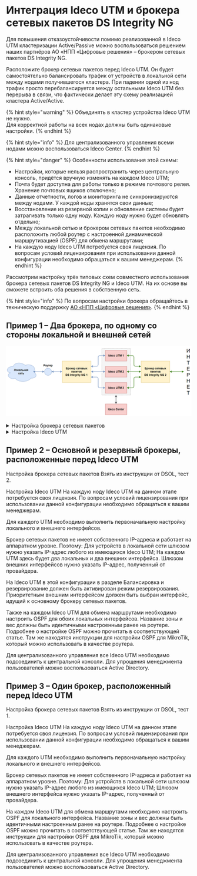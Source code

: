 # Интеграция Ideco UTM и брокера сетевых пакетов DS Integrity NG

Для повышения отказоустойчивости помимо реализованной в Ideco UTM кластеризации Active/Passive можно воспользоваться решением наших партнёров АО «НПП «Цифровые решения» – брокером сетевых пакетов DS Integrity NG.

Расположите брокер сетевых пакетов перед Ideco UTM. Он будет самостоятельно балансировать трафик от устройств в локальной сети между нодами получившегося кластера.
При падении одной из нод трафик просто перебалансируется между остальными Ideco UTM без перерыва в связи, что фактически делает эту схему реализацией кластера Active/Active.

{% hint style="warning" %}
Объединять в кластер устройства Ideco UTM не нужно. \
Для корректной работы на всех нодах должны быть одинаковые настройки. 
{% endhint %}

{% hint style="info" %}
Для централизованного управления всеми нодами можно воспользоваться Ideco Center.
{% endhint %}

{% hint style="danger" %}
Особенности использования этой схемы:
* Настройки, которые нельзя распространить через центральную консоль, придётся вручную изменять на каждом Ideco UTM;
* Почта будет доступна для работы только в режиме почтового релея. Хранение почтовых ящиков отключено;
* Данные отчетности, логов и мониторинга не синхронизируются между нодами. У каждой ноды хранятся свои данные;
* Восстановление из резервной копии и обновление системы будет затрагивать только одну ноду. Каждую ноду нужно будет обновлять отдельно;
* Между локальной сетью и брокером сетевых пакетов необходимо расположить любой роутер с настроенной динамической маршрутизацией (OSPF) для обмена маршрутами;
* На каждую ноду Ideco UTM потребуется своя лицензия. По вопросам условий лицензирования при использовании данной конфигурации необходимо обращаться к вашим менеджерам. 
{% endhint %}

Рассмотрим настройку трёх типовых схем совместного использования брокера сетевых пакетов DS Integrity NG и Ideco UTM. На их основе вы сможете встроить оба решения в собственную сеть.

{% hint style="info" %}
По вопросам настройки брокера обращайтесь в техническую поддержку [АО «НПП «Цифровые решения»](https://dsol.ru/support/).
{% endhint %}

## Пример 1 – Два брокера, по одному со стороны локальной и внешней сетей

![](../../.gitbook/assets/integrity.png)

<details>

<summary>Настройка брокера сетевых пакетов</summary>

Взять из инструкции от DSOL, тест 3.

</details>

<details>

<summary>Настройка Ideco UTM</summary>

На каждом устройстве Ideco UTM необходимо выполнить первоначальную настройку [локального](/settings/services/connection-to-provider/local-ethernet.md)  и внешнего интерфейсов ethernet-connection. 

Брокер сетевых пакетов не имеет собственного IP-адреса и работает на аппаратном уровне. Поэтому:
Для устройств в локальной сети шлюзом нужно указать IP-адрес любого из имеющихся Ideco UTM;
На каждом Ideco UTM в качестве шлюза внешнего интерфейса нужно использовать IP-адрес, полученный от провайдера.

Затем на каждом Ideco UTM для обмена маршрутами необходимо настроить OSPF для локального интерфейса. Название зоны и вес должны быть идентичными настроенным ранее на роутере. Подробнее о настройке OSPF можно прочитать в соответствующей статье. Там же находятся инструкции для настройки OSPF для MikroTik, который можно использовать в качестве роутера.

Для централизованного управления все Ideco UTM необходимо подсоединить к центральной консоли. Для упрощения менеджмента пользователей можно воспользоваться Active Directory.

</details>


## Пример 2 – Основной и резервный брокеры, расположенные перед Ideco UTM

Настройка брокера сетевых пакетов
Взять из инструкции от DSOL, тест 2.

Настройка Ideco UTM
На каждую ноду Ideco UTM на данном этапе потребуется своя лицензия. По вопросам условий лицензирования при использовании данной конфигурации необходимо обращаться к вашим менеджерам. 

Для каждого UTM необходимо выполнить первоначальную настройку локального и внешнего интерфейсов. 

Брокер сетевых пакетов не имеет собственного IP-адреса и работает на аппаратном уровне. Поэтому:
Для устройств в локальной сети шлюзом нужно указать IP-адрес любого из имеющихся Ideco UTM;
На каждом UTM здесь будет два локальных и два внешних интерфейса. Шлюзом внешних интерфейсов нужно указать IP-адрес, полученный от провайдера.

На Ideco UTM в этой конфигурации в разделе Балансировка и резервирование должен быть активирован режим резервирования. Приоритетным внешним интерфейсом должен быть выбран интерфейс, идущий к основному брокеру сетевых пакетов.

Также на каждом Ideco UTM для обмена маршрутами необходимо настроить OSPF для обоих локальных интерфейсов. Название зоны и вес должны быть идентичными настроенным ранее на роутере. Подробнее о настройке OSPF можно прочитать в соответствующей статье. Там же находятся инструкции для настройки OSPF для MikroTik, который можно использовать в качестве роутера.

Для централизованного управления все Ideco UTM необходимо подсоединить к центральной консоли. Для упрощения менеджмента пользователей можно воспользоваться Active Directory.



## Пример 3 – Один брокер, расположенный перед Ideco UTM

Настройка брокера сетевых пакетов
Взять из инструкции от DSOL, тест 1.

Настройка Ideco UTM
На каждую ноду Ideco UTM на данном этапе потребуется своя лицензия. По вопросам условий лицензирования при использовании данной конфигурации необходимо обращаться к вашим менеджерам. 

Для каждого UTM необходимо выполнить первоначальную настройку локального и внешнего интерфейсов. 

Брокер сетевых пакетов не имеет собственного IP-адреса и работает на аппаратном уровне. Поэтому:
Для устройств в локальной сети шлюзом нужно указать IP-адрес любого из имеющихся Ideco UTM;
Шлюзом внешнего интерфейса нужно указать IP-адрес, полученный от провайдера.

На каждом Ideco UTM для обмена маршрутами необходимо настроить OSPF для локального интерфейса. Название зоны и вес должны быть идентичными настроенным ранее на роутере. Подробнее о настройке OSPF можно прочитать в соответствующей статье. Там же находятся инструкции для настройки OSPF для MikroTik, который можно использовать в качестве роутера.

Для централизованного управления все Ideco UTM необходимо подсоединить к центральной консоли. Для упрощения менеджмента пользователей можно воспользоваться Active Directory.

